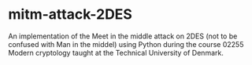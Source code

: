 # mitm-attack-2DES

An implementation of the Meet in the middle attack on 2DES (not to be confused with Man in the middel) using Python during the course 02255 Modern cryptology taught at the Technical University of Denmark.
